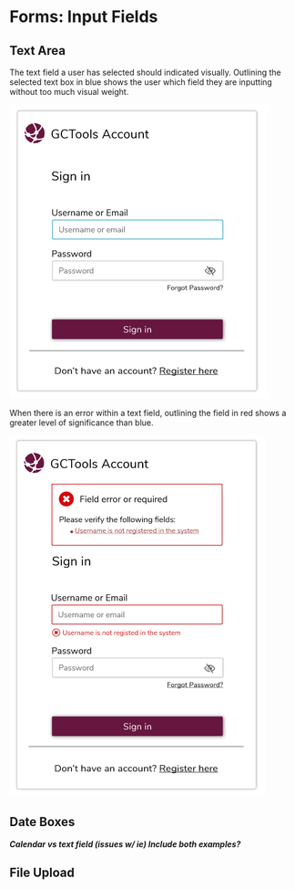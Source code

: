 # Forms: Input Fields

## Text Area

The text field a user has selected should indicated visually. Outlining the selected text box in blue shows the user which field they are inputting without too much visual weight.

![](.gitbook/assets/signing-input-field.png)

When there is an error within a text field, outlining the field in red shows a greater level of significance than blue.

![](.gitbook/assets/signin-inline-error.png)

## Date Boxes

_**Calendar vs text field \(issues w/ ie\) Include both examples?**_

## File Upload

